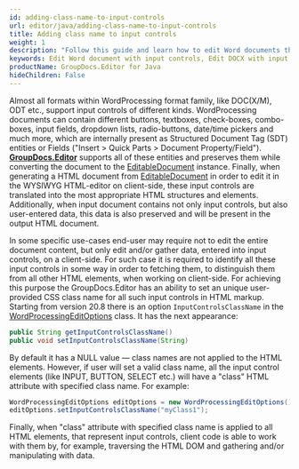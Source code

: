 ```yaml
---
id: adding-class-name-to-input-controls
url: editor/java/adding-class-name-to-input-controls
title: Adding class name to input controls
weight: 1
description: "Follow this guide and learn how to edit Word documents that contain input controls like buttons, textboxes, check-boxes, combo-boxes, input fields, dropdown lists, radio-buttons, date/time pickers etc. using GroupDocs.Editor for Java API features."
keywords: Edit Word document with input controls, Edit DOCX with input fields and text boxes
productName: GroupDocs.Editor for Java
hideChildren: False
---
```

Almost all formats within WordProcessing format family, like DOC(X/M), ODT etc., support input controls of different kinds. WordProcessing documents can contain different buttons, textboxes, check-boxes, combo-boxes, input fields, dropdown lists, radio-buttons, date/time pickers and much more, which are internally present as Structured Document Tag (SDT) entities or Fields ("Insert > Quick Parts > Document Property/Field"). **[GroupDocs.Editor](https://products.groupdocs.com/editor/java)** supports all of these entities and preserves them while converting the document to the [EditableDocument](https://apireference.groupdocs.com/editor/java/com.groupdocs.editor/editabledocument) instance. Finally, when generating a HTML document from [EditableDocument](https://apireference.groupdocs.com/editor/java/com.groupdocs.editor/editabledocument) in order to edit it in the WYSIWYG HTML-editor on client-side, these input controls are translated into the most appropriate HTML structures and elements. Additionally, when input document contains not only input controls, but also user-entered data, this data is also preserved and will be present in the output HTML document.

In some specific use-cases end-user may require not to edit the entire document content, but only edit and/or gather data, entered into input controls, on a client-side. For such case it is required to identify all these input controls in some way in order to fetching them, to distinguish them from all other HTML elements, when working on client-side. For achieving this purpose the GroupDocs.Editor has an ability to set an unique user-provided CSS class name for all such input controls in HTML markup. Starting from version 20.8 there is an option `InputControlsClassName` in the [WordProcessingEditOptions](https://apireference.groupdocs.com/editor/java/com.groupdocs.editor.options/wordprocessingeditoptions) class. It has the next appearance:

```java
public String getInputControlsClassName()
public void setInputControlsClassName(String)
```

By default it has a NULL value — class names are not applied to the HTML elements. However, if user will set a valid class name, all the input control elements (like INPUT, BUTTON, SELECT etc.) will have a "class" HTML attribute with specified class name. For example:

```java
WordProcessingEditOptions editOptions = new WordProcessingEditOptions();
editOptions.setInputControlsClassName("myClass1");
```

Finally, when "class" attribute with specified class name is applied to all HTML elements, that represent input controls, client code is able to work with them by, for example, traversing the HTML DOM and gathering and/or manipulating with data.

